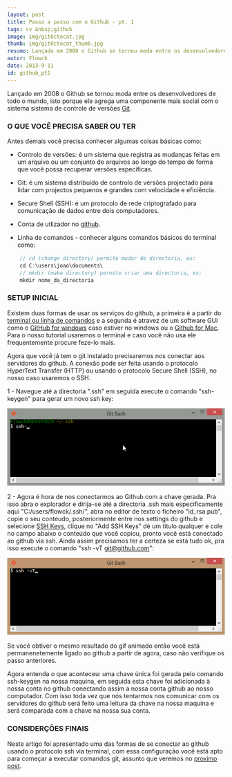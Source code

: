 ```yaml
---
layout: post
title: Passo a passo com o Github - pt. 1
tags: cv &nbsp;github
image: img/gitOctocat.jpg
thumb: img/gitOctocat_thumb.jpg
resumo: Lançado em 2008 o Github se tornou moda entre os desenvolvedores de todo o mundo, isto porque ele agrega uma componente mais social com o sistema sistema de controle de versões[...]
autor: Flowck
date: 2013-9-11
id: github_pt1
---
```


Lançado em 2008 o Github se tornou moda entre os desenvolvedores de todo o mundo, isto porque ele agrega uma componente mais social com o sistema sistema de controle de versões [Git](http://git-scm.com/).

### O QUE VOCÊ PRECISA SABER OU TER

Antes demais você precisa conhecer algumas coisas básicas como:

* Controlo de versões: é um sistema que registra as mudanças feitas em um arquivo ou um conjunto de arquivos ao longo do tempo de forma que você possa recuperar versões específicas.

* Git: é um sistema distribuido de controlo de versões projectado para lidar com projectos pequenos e grandes com velocidade e eficiência.

* Secure Shell (SSH): é um protocolo de rede criptografado para comunicação de dados entre dois computadores.

* Conta de utlizador no [github](www.github.com).

* Linha de comandos - conhecer alguns comandos básicos do terminal como:

``` javascript
	// cd (change directory) permite mudar de directoria, ex:
	cd C:\users\joao\documents\
	// mkdir (make directory) permite criar uma directoria, ex: 
	mkdir nome_da_directoria
```

### SETUP INICIAL

Existem duas formas de usar os serviços do github, a primeira é a partir do [terminal ou linha de comandos](http://git-scm.com/downloads) e a segunda é atravez de um software GUI como o [GitHub for windows](http://windows.github.com/) caso estiver no windows ou o [Github for Mac](http://mac.github.com/). Para o nosso tutorial usaremos o terminal e caso você não usa ele frequentemente procure feze-lo mais.

Agora que você já tem o git instalado precisaremos nos conectar aos servidores do github. A conexão pode ser feita usando o protocolo HyperText Transfer (HTTP) ou usando o protocolo Secure Shell (SSH), no nosso caso usaremos o SSH.

1 - Navegue até a directoria ".ssh" em seguida execute o comando "ssh-keygen" para gerar um novo ssh key:

![ssh-keygen](../assets/img/ssh.gif)

2 - Agora é hora de nos conectarmos ao Github com a chave gerada. Pra isso abra o explorador e dirija-se até a directoria .ssh mais especificamente aqui "C:/users/flowck/.ssh/", abra no editor de texto o ficheiro "id_rsa.pub", copie o seu conteudo, posteriormente entre nos settings do github e selecione [SSH Keys](https://github.com/settings/ssh), clique no "Add SSH Keys" dé um titulo qualquer e cole no campo abaixo o conteúdo que você copiou, pronto você está conectado ao github via ssh. Ainda assim precisamos ter a certeza se está tudo ok, pra isso execute o comando "ssh -vT git@github.com":

![ssh-confirm](../assets/img/ssh_confirm.gif)

Se você obtiver o mesmo resultado do gif animado então você está permanenetemente ligado ao github a partir de agora, caso não verifique os passo anteriores.

Agora entenda o que aconteceu: uma chave única foi gerada pelo comando ssh-keygen na nossa maquina, em seguida esta chave foi adicionada à nossa conta no github conectando assim a nossa conta github ao nosso computador. Com isso toda vez que nós tentarmos nos comunicar com os servidores do github será feito uma leitura da chave na nossa maquina e será comparada com a chave na nossa sua conta.

### CONSIDERÇÕES FINAIS

Neste artigo foi apresentado uma das formas de se conectar ao github usando o protocolo ssh via terminal, com essa configuração você está apto para começar a executar comandos git, assunto que veremos no [proximo post](passo-a-passo-com-github-pt-2.html).